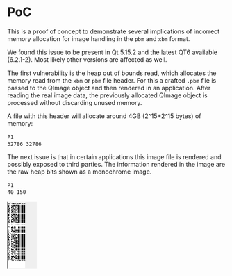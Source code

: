 # PoC

This is a proof of concept to demonstrate several implications
of incorrect memory allocation for image handling in
the `pbm` and `xbm` format.

We found this issue to be present in Qt 5.15.2
and the latest QT6 available (6.2.1-2).
Most likely other versions are affected as well.


The first vulnerability is the heap out of bounds read, which allocates
the memory read from the `xbm` or `pbm` file header.
For this a crafted `.pbm` file is passed to the QImage object
and then rendered in an application.
After reading the real image data, the previously allocated QImage object
is processed without discarding unused memory.

A file with this header will allocate around 4GB (2^15+2^15 bytes) of memory:

```
P1
32786 32786
```

The next issue is that in certain applications this image file is rendered
and possibly exposed to third parties.
The information rendered in the image are the raw heap bits shown as a monochrome
image.

```
P1
40 150
```

![40_150_heap_pixel.png](40_150_heap_pixel.png)
